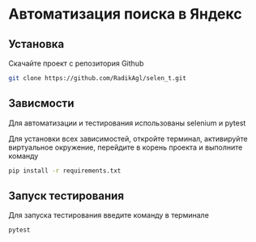 # Автоматизация поиска в Яндекс

## Установка
Скачайте проект с репозитория Github
```bash
git clone https://github.com/RadikAgl/selen_t.git
```
## Зависмости

Для автоматизации и тестирования использованы selenium и pytest

Для установки всех зависимостей, откройте терминал, активируйте виртуальное окружение, перейдите в корень проекта и выполните команду
```bash
pip install -r requirements.txt
```

## Запуск тестирования


Для запуска тестирования введите команду в терминале
```bash
pytest
```
